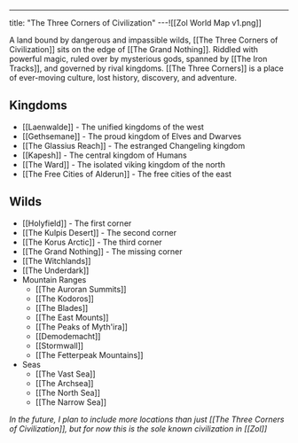 ---
title: "The Three Corners of Civilization"
---![[Zol World Map v1.png]]

A land bound by dangerous and impassible wilds, [[The Three Corners of Civilization]] sits on the edge of [[The Grand Nothing]]. Riddled with powerful magic, ruled over by mysterious gods, spanned by [[The Iron Tracks]], and governed by rival kingdoms. [[The Three Corners]] is a place of ever-moving culture, lost history, discovery, and adventure. 

## Kingdoms
- [[Laenwalde]] - The unified kingdoms of the west
- [[Gethsemane]] - The proud kingdom of Elves and Dwarves
- [[The Glassius Reach]] - The estranged Changeling kingdom
- [[Kapesh]] - The central kingdom of Humans
- [[The Ward]] - The isolated viking kingdom of the north
- [[The Free Cities of Alderun]] - The free cities of the east

## Wilds
- [[Holyfield]] - The first corner
- [[The Kulpis Desert]] - The second corner
- [[The Korus Arctic]] - The third corner
- [[The Grand Nothing]] - The missing corner
- [[The Witchlands]]
- [[The Underdark]]
- Mountain Ranges
	- [[The Auroran Summits]]
	- [[The Kodoros]]
	- [[The Blades]]
	- [[The East Mounts]]
	- [[The Peaks of Myth'ira]]
	- [[Demodemacht]]
	- [[Stormwall]]
	- [[The Fetterpeak Mountains]]
- Seas
	- [[The Vast Sea]]
	- [[The Archsea]]
	- [[The North Sea]]
	- [[The Narrow Sea]]


*In the future, I plan to include more locations than just [[The Three Corners of Civilization]], but for now this is the sole known civilization in [[Zol]]*